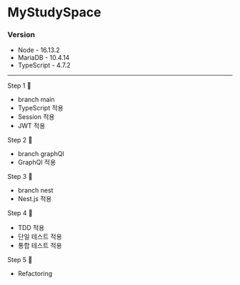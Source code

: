 # MyStudySpace  
### Version  
  - Node - 16.13.2
  - MariaDB - 10.4.14
  - TypeScript - 4.7.2


---


Step 1 🏃  
  - branch main
  - TypeScript 적용   
  - Session 적용
  - JWT 적용

Step 2 🧍
  - branch graphQl 
  - GraphQl 적용  

Step 3 🧍   
  - branch nest
  - Nest.js 적용   

Step 4 🧍  
  - TDD 적용
  - 단일 테스트 적용
  - 통합 테스트 적용  

Step 5 🧍 
  - Refactoring
